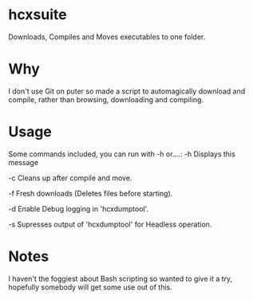 # hcxsuite
Downloads, Compiles and Moves executables to one folder.

# Why
I don't use Git on puter so made a script to automagically download and compile, rather than browsing, downloading and compiling.

# Usage
Some commands included, you can run with -h or....:
-h		Displays this message

-c		Cleans up after compile and move.

-f		Fresh downloads (Deletes files before starting).

-d		Enable Debug logging in 'hcxdumptool'.

-s 		Supresses output of 'hcxdumptool' for Headless operation.

# Notes
I haven't the foggiest about Bash scripting so wanted to give it a try, hopefully somebody will get some use out of this.
